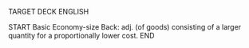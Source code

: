 TARGET DECK
ENGLISH

START
Basic
Economy-size
Back: adj. (of goods) consisting of a larger quantity for a proportionally lower cost.
END
